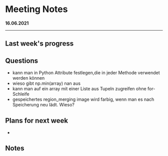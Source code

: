 # Meeting Notes
**16.06.2021**

---

## Last week's progress


## Questions
- kann man in Python Attribute festlegen,die in jeder Methode verwendet werden können
- wieso gibt np.min(array) nan aus
- kann man auf ein array mit einer Liste aus Tupeln zugreifen ohne for-Schleife
- gespeichertes region_merging image wird farbig, wenn man es nach Speicherung neu lädt. Wieso?

## Plans for next week
-
## Notes
